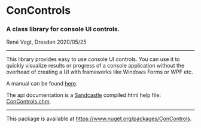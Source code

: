 # ConControls 
### A class library for console UI controls.

René Vogt, Dresden 2020/05/25

---

This library provides easy to use console UI controls. You can use it to quickly visualize results or progress
of a console application without the overhead of creating a UI with frameworks like Windows Forms or WPF etc.

A manual can be found [here](docs/Manual.md).  

The api documentation is a [Sandcastle](https://github.com/EWSoftware/SHFB) compiled html help file: [ConControls.chm](docs/api/ConControls.chm).

---

This package is available at https://www.nuget.org/packages/ConControls.
